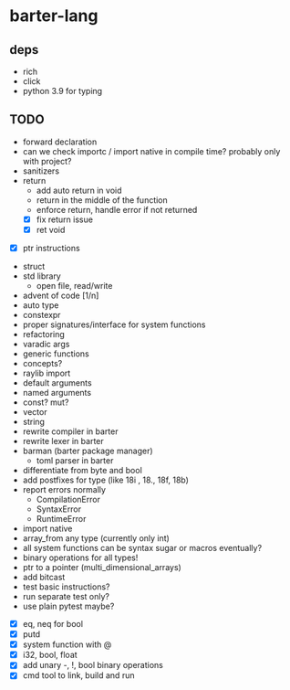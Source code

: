 # barter-lang
## deps
- rich
- click
- python 3.9 for typing

## TODO
- forward declaration
- can we check importc / import native in compile time? 
  probably only with project?
- sanitizers
- return
    - add auto return in void
    - return in the middle of the function
    - enforce return, handle error if not returned
    -[X] fix return issue
    -[X] ret void
- [X] ptr instructions
- struct
- std library
  - open file, read/write
- advent of code [1/n]
- auto type
- constexpr 
- proper signatures/interface for system functions
- refactoring
- varadic args
- generic functions
- concepts?
- raylib import
- default arguments
- named arguments
- const? mut?
- vector
- string
- rewrite compiler in barter
- rewrite lexer in barter
- barman (barter package manager)
  - toml parser in barter
- differentiate from byte and bool
- add postfixes for type (like 18i , 18., 18f, 18b)
- report errors normally 
  - CompilationError
  - SyntaxError
  - RuntimeError
- import native
- array_from any type (currently only int)
- all system functions can be syntax sugar or macros eventually?
- binary operations for all types!
- ptr to a pointer (multi_dimensional_arrays)
- add bitcast
- test basic instructions?
- run separate test only?
- use plain pytest maybe?
-[X] eq, neq for bool
-[X] putd
-[X] system function with @
-[X] i32, bool, float
-[X] add unary -, !, bool binary operations
-[X] cmd tool to link, build and run
